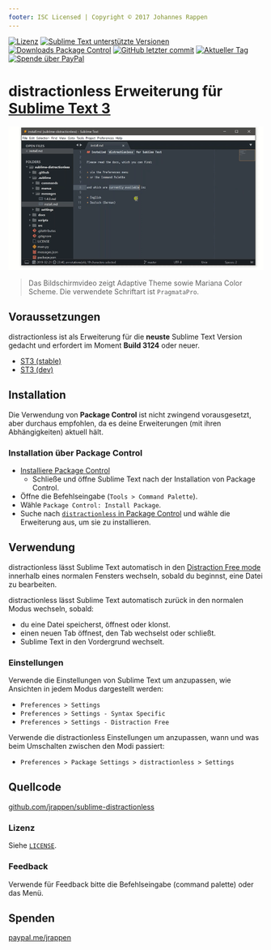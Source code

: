 ```yaml
---
footer: ISC Licensed | Copyright © 2017 Johannes Rappen
---
```


<div id="readme"></div>

[![Lizenz](https://img.shields.io/github/license/jrappen/sublime-distractionless.svg?style=flat-square)](https://github.com/jrappen/sublime-distractionless/blob/master/LICENSE)
[![Sublime Text unterstützte Versionen](https://img.shields.io/badge/Sublime%20Text-Build%203124+-orange.svg?style=flat-square)](https://www.sublimetext.com)
[![Downloads Package Control](https://img.shields.io/packagecontrol/dt/distractionless.svg?style=flat-square)](https://packagecontrol.io/packages/distractionless)
[![GitHub letzter commit](https://img.shields.io/github/last-commit/jrappen/sublime-distractionless.svg?style=flat-square)](https://github.com/jrappen/sublime-distractionless/commits/master)
[![Aktueller Tag](https://img.shields.io/github/tag/jrappen/sublime-distractionless.svg?style=flat-square)](https://github.com/jrappen/sublime-distractionless/tags)
[![Spende über PayPal](https://img.shields.io/badge/paypal.me-jrappen-009cde.svg?style=flat-square)](https://www.paypal.me/jrappen)

# distractionless Erweiterung für [Sublime Text 3](https://www.sublimetext.com/3)

![Bildschirmvideo](../.vuepress/images/screencast.gif)

> Das Bildschirmvideo zeigt Adaptive Theme sowie Mariana Color Scheme. Die verwendete Schriftart ist `PragmataPro`.

## Voraussetzungen

distractionless ist als Erweiterung für die **neuste** Sublime Text Version gedacht und erfordert im Moment **Build 3124** oder neuer.

* [ST3 (stable)](https://www.sublimetext.com/3)
* [ST3 (dev)](https://www.sublimetext.com/3dev)

## Installation

Die Verwendung von **Package Control** ist nicht zwingend vorausgesetzt, aber durchaus empfohlen, da es deine Erweiterungen (mit ihren Abhängigkeiten) aktuell hält.

### Installation über Package Control

* [Installiere Package Control](https://packagecontrol.io/installation#st3)
  * Schließe und öffne Sublime Text nach der Installation von Package Control.
* Öffne die Befehlseingabe (`Tools > Command Palette`).
* Wähle `Package Control: Install Package`.
* Suche nach [`distractionless` in Package Control](https://packagecontrol.io/packages/distractionless) und wähle die Erweiterung aus, um sie zu installieren.

## Verwendung

distractionless lässt Sublime Text automatisch in den [Distraction Free mode](https://www.sublimetext.com/docs/3/distraction_free.html) innerhalb eines normalen Fensters wechseln, sobald du beginnst, eine Datei zu bearbeiten.

distractionless lässt Sublime Text automatisch zurück in den normalen Modus wechseln, sobald:

* du eine Datei speicherst, öffnest oder klonst.
* einen neuen Tab öffnest, den Tab wechselst oder schließt.
* Sublime Text in den Vordergrund wechselt.

### Einstellungen

Verwende die Einstellungen von Sublime Text um anzupassen, wie Ansichten in jedem Modus dargestellt werden:

* `Preferences > Settings`
* `Preferences > Settings - Syntax Specific`
* `Preferences > Settings - Distraction Free`

Verwende die distractionless Einstellungen um anzupassen, wann und was beim Umschalten zwischen den Modi passiert:

* `Preferences > Package Settings > distractionless > Settings`

## Quellcode

[github.com/jrappen/sublime-distractionless](https://www.github.com/jrappen/sublime-distractionless)

### Lizenz

Siehe [`LICENSE`](https://github.com/jrappen/sublime-distractionless/blob/master/LICENSE).

### Feedback

Verwende für Feedback bitte die Befehlseingabe (command palette) oder das Menü.

## Spenden

[paypal.me/jrappen](https://www.paypal.me/jrappen)
